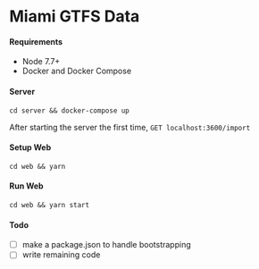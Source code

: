 # Miami GTFS Data

#### Requirements
* Node 7.7+
* Docker and Docker Compose

#### Server
`cd server && docker-compose up`

After starting the server the first time, `GET localhost:3600/import`

#### Setup Web
`cd web && yarn`

#### Run Web
`cd web && yarn start`

#### Todo

- [ ] make a package.json to handle bootstrapping
- [ ] write remaining code
